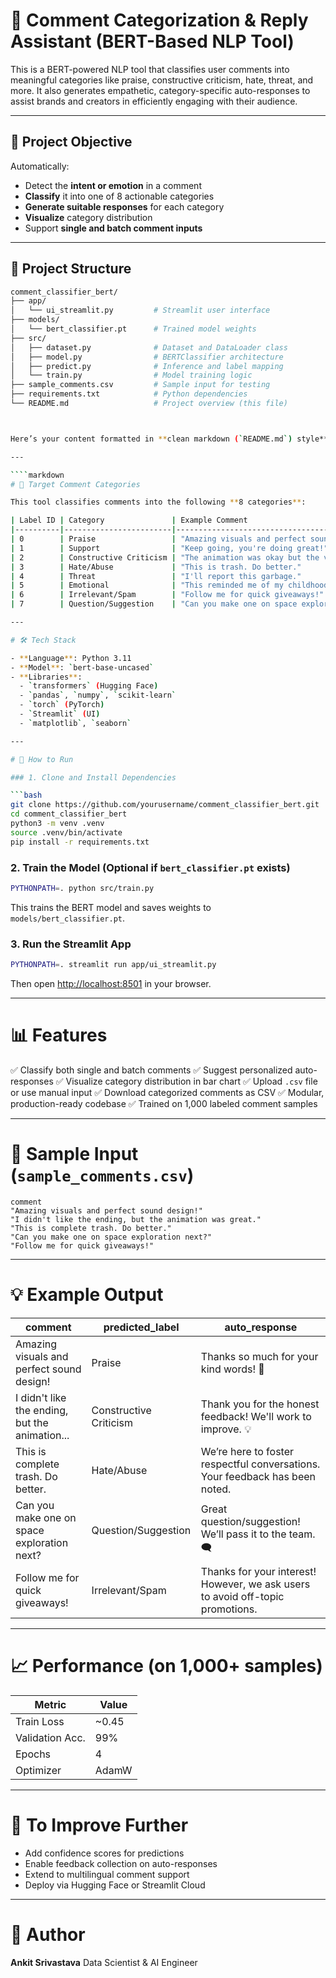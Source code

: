 # 💬 Comment Categorization & Reply Assistant (BERT-Based NLP Tool)

This is a BERT-powered NLP tool that classifies user comments into meaningful categories like praise, constructive criticism, hate, threat, and more. It also generates empathetic, category-specific auto-responses to assist brands and creators in efficiently engaging with their audience.

---

## 🎯 Project Objective

Automatically:
- Detect the **intent or emotion** in a comment
- **Classify** it into one of 8 actionable categories
- **Generate suitable responses** for each category
- **Visualize** category distribution
- Support **single and batch comment inputs**

---

## 📁 Project Structure

```bash
comment_classifier_bert/
├── app/
│   └── ui_streamlit.py         # Streamlit user interface
├── models/
│   └── bert_classifier.pt      # Trained model weights
├── src/
│   ├── dataset.py              # Dataset and DataLoader class
│   ├── model.py                # BERTClassifier architecture
│   ├── predict.py              # Inference and label mapping
│   └── train.py                # Model training logic
├── sample_comments.csv         # Sample input for testing
├── requirements.txt            # Python dependencies
└── README.md                   # Project overview (this file)



Here’s your content formatted in **clean markdown (`README.md`) style**:

---

````markdown
# 🧠 Target Comment Categories

This tool classifies comments into the following **8 categories**:

| Label ID | Category               | Example Comment                                           |
|----------|------------------------|-----------------------------------------------------------|
| 0        | Praise                 | "Amazing visuals and perfect sound design!"              |
| 1        | Support                | "Keep going, you're doing great!"                        |
| 2        | Constructive Criticism | "The animation was okay but the voiceover felt off."     |
| 3        | Hate/Abuse             | "This is trash. Do better."                              |
| 4        | Threat                 | "I'll report this garbage."                              |
| 5        | Emotional              | "This reminded me of my childhood."                      |
| 6        | Irrelevant/Spam        | "Follow me for quick giveaways!"                         |
| 7        | Question/Suggestion    | "Can you make one on space exploration next?"            |

---

# 🛠 Tech Stack

- **Language**: Python 3.11  
- **Model**: `bert-base-uncased`  
- **Libraries**:
  - `transformers` (Hugging Face)
  - `pandas`, `numpy`, `scikit-learn`
  - `torch` (PyTorch)
  - `Streamlit` (UI)
  - `matplotlib`, `seaborn`

---

# 🚀 How to Run

### 1. Clone and Install Dependencies

```bash
git clone https://github.com/yourusername/comment_classifier_bert.git
cd comment_classifier_bert
python3 -m venv .venv
source .venv/bin/activate
pip install -r requirements.txt
````

### 2. Train the Model (Optional if `bert_classifier.pt` exists)

```bash
PYTHONPATH=. python src/train.py
```

This trains the BERT model and saves weights to `models/bert_classifier.pt`.

### 3. Run the Streamlit App

```bash
PYTHONPATH=. streamlit run app/ui_streamlit.py
```

Then open [http://localhost:8501](http://localhost:8501) in your browser.

---

# 📊 Features

✅ Classify both single and batch comments
✅ Suggest personalized auto-responses
✅ Visualize category distribution in bar chart
✅ Upload `.csv` file or use manual input
✅ Download categorized comments as CSV
✅ Modular, production-ready codebase
✅ Trained on 1,000 labeled comment samples

---

# 🧪 Sample Input (`sample_comments.csv`)

```csv
comment
"Amazing visuals and perfect sound design!"
"I didn't like the ending, but the animation was great."
"This is complete trash. Do better."
"Can you make one on space exploration next?"
"Follow me for quick giveaways!"
```

---

# 💡 Example Output

| comment                                        | predicted\_label       | auto\_response                                                                 |
| ---------------------------------------------- | ---------------------- | ------------------------------------------------------------------------------ |
| Amazing visuals and perfect sound design!      | Praise                 | Thanks so much for your kind words! 🙌                                         |
| I didn't like the ending, but the animation... | Constructive Criticism | Thank you for the honest feedback! We'll work to improve. 💡                   |
| This is complete trash. Do better.             | Hate/Abuse             | We’re here to foster respectful conversations. Your feedback has been noted.   |
| Can you make one on space exploration next?    | Question/Suggestion    | Great question/suggestion! We’ll pass it to the team. 🗨️                      |
| Follow me for quick giveaways!                 | Irrelevant/Spam        | Thanks for your interest! However, we ask users to avoid off-topic promotions. |

---

# 📈 Performance (on 1,000+ samples)

| Metric          | Value  |
| --------------- | ------ |
| Train Loss      | \~0.45 |
| Validation Acc. | 99%    |
| Epochs          | 4      |
| Optimizer       | AdamW  |

---

# 📌 To Improve Further

* Add confidence scores for predictions
* Enable feedback collection on auto-responses
* Extend to multilingual comment support
* Deploy via Hugging Face or Streamlit Cloud

---

# 👤 Author

**Ankit Srivastava**
Data Scientist & AI Engineer


```
